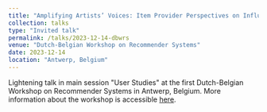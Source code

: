 ```yaml
---
title: "Amplifying Artists’ Voices​: Item Provider Perspectives on Influence and Fairness​ of Music Streaming Platforms​"
collection: talks
type: "Invited talk"
permalink: /talks/2023-12-14-dbwrs
venue: "Dutch-Belgian Workshop on Recommender Systems"
date: 2023-12-14
location: "Antwerp, Belgium"
---
```


Lightening talk in main session "User Studies" at the first Dutch-Belgian Workshop on Recommender Systems in Antwerp, Belgium. 
More information about the workshop is accessible [here](https://www.dbwrs23.be/).

